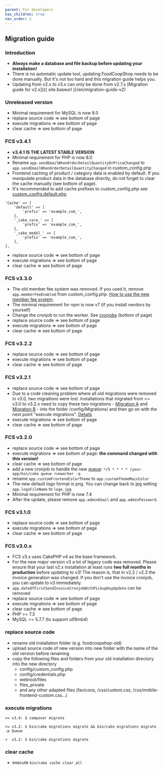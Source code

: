 ```yaml
---
parent: For developers
has_children: true
nav_order: 2
---
```

## Migration guide

### Introduction

* **Always make a database and file backup before updating your installation!**
* There is no automatic update tool, updating FoodCoopShop needs to be done manually. But it's not too hard and this migration guide helps you.
* Updating from v2.x to v3.x can only be done from v2.7.x [Migration guide for v2.x]({{ site.baseurl }}/en/migration-guide-v2)

### Unreleased version
* Minimal requirement for MySQL is now 8.0
* replace source code => see bottom of page
* execute migrations => see bottom of page
* clear cache => see bottom of page

### FCS v3.4.1
* **v3.4.1 IS THE LATEST STABLE VERSION**
* Minimal requirement for PHP is now 8.0
* Rename `app.sendEmailWhenOrderDetailQuantityOrPriceChanged` to `app.sendEmailWhenOrderDetailQuantityChanged` in custom_config.php
* Frontend caching of product / category data is enabled by default. If you manipulate product data in the database directly, do not forget to clear the cache manually (see bottom of page).
* It's recommended to add cache prefixes to custom_config.php see [custom_config.default.php]({{site.repo_url}}/blob/main/config/custom_config.default.php)
```
'Cache' => [
    'default' => [
        'prefix' => 'example_com_',
    ],
    '_cake_core_' => [
        'prefix' => 'example_com_',
    ],
    '_cake_model_' => [
        'prefix' => 'example_com_',
    ],
],
```
* replace source code => see bottom of page
* execute migrations => see bottom of page
* clear cache => see bottom of page

### FCS v3.3.0
* The old member fee system was removed. If you used it, remove `app.memberFeeEnabled` from custom_config.php. [How to use the new member fee system](https://foodcoopshop.github.io/de/mitgliedsbeitraege.html).
* The minimal requirement for npm is now v7 (if you install vendors by yourself)
* Change the cronjob to run the worker. See [cronjobs](https://foodcoopshop.github.io/en/cronjobs.html) (bottom of page)
* replace source code => see bottom of page
* execute migrations => see bottom of page
* clear cache  => see bottom of page

### FCS v3.2.2
* replace source code => see bottom of page
* execute migrations => see bottom of page
* clear cache  => see bottom of page

### FCS v3.2.1
* replace source code => see bottom of page
* Due to a code cleaning problem where all old migrations were removed in v3.0, two migrations were lost. Installations that migrated from <= v3.0 to v3.2.x need to copy these two migrations - [Migration A](https://github.com/foodcoopshop/foodcoopshop/blob/1d7561acd589eb0f4cc04b33c960dcef6cb4c414/config/Migrations/20200319092123_ChangeDefaultTableCollationToUtf8mb4.php) and [Migration B](https://github.com/foodcoopshop/foodcoopshop/blob/1d7561acd589eb0f4cc04b33c960dcef6cb4c414/config/Migrations/20200319192745_MarkPricePerUnitAsSaved.php) - into the folder /config/Migrations/ and then go on with the next point "execute migrations". [Details](https://github.com/foodcoopshop/foodcoopshop/issues/649)
* execute migrations => see bottom of page
* clear cache  => see bottom of page

### FCS v3.2.0
* replace source code => see bottom of page
* execute migrations => see bottom of page: **the command changed with this version!**
* clear cache  => see bottom of page
* add a new cronjob to handle the new [queue](https://github.com/dereuromark/cakephp-queue): `*/5 * * * * /your-app/bin/cake queue runworker -q`
* rename `app.customFrontendColorTheme` to `app.customThemeMainColor`
* The new default logo format is png. You can change back to jpg setting `app.logoFileName` to `logo.jpg`
* Minimal requirement for PHP is now 7.4
* After the update, please remove `app.adminEmail` and `app.adminPassword`.

### FCS v3.1.0
* replace source code => see bottom of page
* execute migrations => see bottom of page
* clear cache  => see bottom of page

### FCS v3.0.x
* FCS v3.x uses CakePHP v4 as the base framework.
* For the new major version v3 a lot of legacy code was removed. Please ensure that your last v2.x installation at least runs **two full months in production** before updating to v3! The reason is, that in v2.2 / v2.3 the invoice generation was changed. If you don't use the invoice cronjob, you can update to v3 immediately.
* `app.dateOfFirstSendInvoiceCronjobWithPickupDayUpdate` can be removed
* replace source code => see bottom of page
* execute migrations => see bottom of page
* clear cache  => see bottom of page
* PHP >= 7.3
* MySQL >= 5.7.7 (to support utf8mb4)


### replace source code
* rename old installation folder (e.g. foodcoopshop-old)
* upload source code of new version into new folder with the name of the old version before renaming
* copy the following files and folders from your old installation directory into the new directory
    * config/custom_config.php
    * config/credentials.php
    * webroot/files
    * files_private
    * and any other adapted files (favicons, /css/custom.css, /css/mobile-frontend-custom.css...)

### execute migrations
`>= v3.4: $ composer migrate`

`>= v3.2: $ bin/cake migrations migrate && bin/cake migrations migrate -p Queue`

`<  v3.2: $ bin/cake migrations migrate`

### clear cache
* execute `bin/cake cache clear_all`
